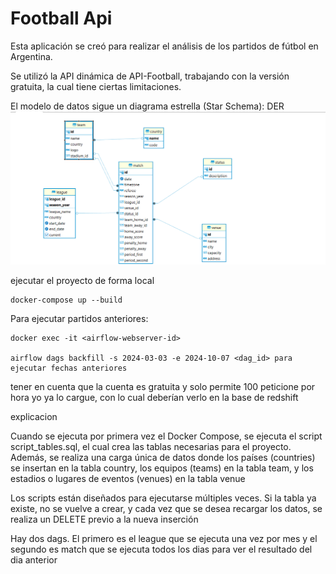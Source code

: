 # Football Api

Esta aplicación se creó para realizar el análisis de los partidos de fútbol en Argentina.

Se utilizó la API dinámica de API-Football, trabajando con la versión gratuita, la cual tiene ciertas limitaciones.

El modelo de datos sigue un diagrama estrella (Star Schema):
    DER
    ![alt text](image.png)


ejecutar el proyecto de forma local
    
    docker-compose up --build

Para ejecutar partidos anteriores:

    docker exec -it <airflow-webserver-id> 

    airflow dags backfill -s 2024-03-03 -e 2024-10-07 <dag_id> para ejecutar fechas anteriores 
    
tener en cuenta que la cuenta es gratuita y solo permite 100 peticione por hora
yo ya lo cargue, con lo cual deberían verlo en la base de redshift

explicacion 

Cuando se ejecuta por primera vez el Docker Compose, se ejecuta el script script_tables.sql, el cual crea las tablas necesarias para el proyecto. Además, se realiza una carga única de datos donde los países (countries) se insertan en la tabla country, los equipos (teams) en la tabla team, y los estadios o lugares de eventos (venues) en la tabla venue

Los scripts están diseñados para ejecutarse múltiples veces. Si la tabla ya existe, no se vuelve a crear, y cada vez que se desea recargar los datos, se realiza un DELETE previo a la nueva inserción

Hay dos dags. El primero es el league que se ejecuta una vez por mes y el segundo es match que se ejecuta todos los dias para ver el resultado del dia anterior

